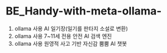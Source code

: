# BE_Handy-with-meta-ollama-
1) ollama 사용 AI 일기장(일기를 판타지 소설로 변환)
2) ollama 사용 7~11세 전용 안전 AI 검색 엔진
3) ollama 사용 원영적 사고 기반 자신감 뿜뿜 AI 챗봇
